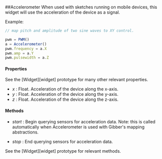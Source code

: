 ##Accelerometer
When used with sketches running on mobile devices, this widget will use the acceleration of the device as a signal.

Example:
```javascript
// map pitch and amplitude of two sine waves to XY control.

pwm = PWM()
a = Accelerometer()
pwm.frequency = a.X
pwm.amp = a.Y
pwm.pulsewidth = a.Z

```

#### Properties
See the [Widget][widget] prototype for many other relevant properties.

* _x_  : Float. Acceleration of the device along the x-axis.
* _y_  : Float. Acceleration of the device along the y-axis.
* _z_  : Float. Acceleration of the device along the z-axis.

#### Methods
* _start_ : Begin querying sensors for acceleration data. Note: this is called automatically when Accelerometer is used with Gibber's
mapping abstractions.

* _stop_ : End querying sensors for acceleration data.

See the [Widget][widget] prototype for relevant methods.

